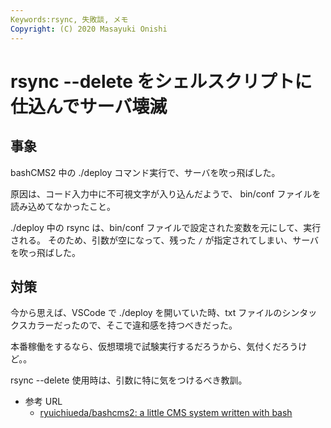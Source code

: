 ```yaml
---
Keywords:rsync, 失敗談, メモ
Copyright: (C) 2020 Masayuki Onishi
---
```


# rsync --delete をシェルスクリプトに仕込んでサーバ壊滅

## 事象

bashCMS2 中の ./deploy コマンド実行で、サーバを吹っ飛ばした。

原因は、コード入力中に不可視文字が入り込んだようで、 bin/conf ファイルを読み込めてなかったこと。

./deploy 中の rsync は、bin/conf ファイルで設定された変数を元にして、実行される。
そのため、引数が空になって、残った `/` が指定されてしまい、サーバを吹っ飛ばした。

## 対策

今から思えば、VSCode で ./deploy を開いていた時、txt ファイルのシンタックスカラーだったので、そこで違和感を持つべきだった。

本番稼働をするなら、仮想環境で試験実行するだろうから、気付くだろうけど。。

rsync --delete 使用時は、引数に特に気をつけるべき教訓。

- 参考 URL
  - [ryuichiueda/bashcms2: a little CMS system written with bash](https://github.com/ryuichiueda/bashcms2)
